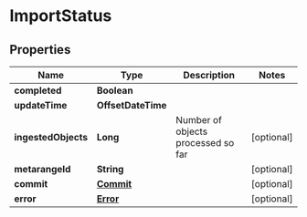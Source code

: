 

# ImportStatus


## Properties

| Name | Type | Description | Notes |
|------------ | ------------- | ------------- | -------------|
|**completed** | **Boolean** |  |  |
|**updateTime** | **OffsetDateTime** |  |  |
|**ingestedObjects** | **Long** | Number of objects processed so far |  [optional] |
|**metarangeId** | **String** |  |  [optional] |
|**commit** | [**Commit**](Commit.md) |  |  [optional] |
|**error** | [**Error**](Error.md) |  |  [optional] |



